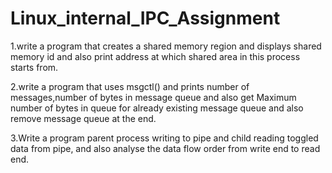 # Linux_internal_IPC_Assignment

1.write a program that creates a shared memory region and displays shared memory id and also
print address at which shared area in this process starts from.

2.write a program that uses msgctl() and prints number of messages,number of bytes in message
queue and also get Maximum number of bytes in queue for already existing message queue
and also remove message queue at the end.

3.Write a program parent process writing to pipe and child reading toggled data from pipe,
and also analyse the data flow order from write end to read end.
